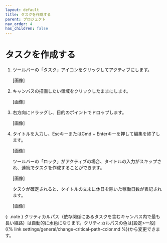 ```yaml
---
layout: default
title: タスクを作成する
parent: プロジェクト
nav_order: 4
has_children: false
---
```


# タスクを作成する

1. ツールバーの「タスク」アイコンをクリックしてアクティブにします。
    
    [画像]
    
2. キャンバスの描画したい領域をクリックしたままにします。
    
    [画像]
    
3. 右方向にドラッグし、目的のポイントでドロップします。
    
    [画像]

4. タイトルを入力し、EscキーまたはCmd + Enterキーを押して編集を終了します。
    
    [画像]

    ツールバーの「ロック」がアクティブの場合、タイトルの入力がスキップされ、連続でタスクを作成することができます。
    
    [画像]

    タスクが確定されると、タイトルの文末に休日を除いた稼働日数が表記されます。
    
    [画像]

{: .note }
クリティカルパス（依存関係にあるタスクを含むキャンバス内で最も長い経路）は自動的に水色になります。クリティカルパスの色は[設定>一般]({% link settings/general/change-critical-path-color.md %})から変更できます。